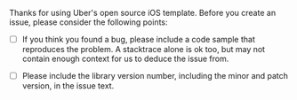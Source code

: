 Thanks for using Uber's open source iOS template. Before you create an issue, please consider the following points:

  - [ ] If you think you found a bug, please include a code sample that reproduces the problem. A stacktrace alone is ok too, but may not contain enough context for us to deduce the issue from.

  - [ ] Please include the library version number, including the minor and patch version, in the issue text.
